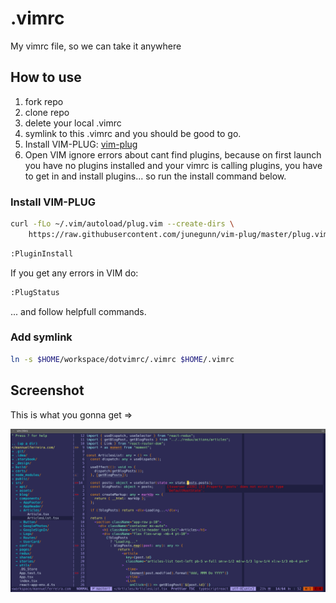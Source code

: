 # .vimrc

My vimrc file, so we can take it anywhere

## How to use

1. fork repo
2. clone repo
3. delete your local .vimrc
4. symlink to this .vimrc and you should be good to go.
5. Install VIM-PLUG: [vim-plug](https://github.com/junegunn/vim-plug)
6. Open VIM ignore errors about cant find plugins, because on first launch you have no plugins installed and your vimrc is calling plugins, you have to get in and install plugins... so run the install command below.

### Install VIM-PLUG

```bash
curl -fLo ~/.vim/autoload/plug.vim --create-dirs \
    https://raw.githubusercontent.com/junegunn/vim-plug/master/plug.vim
```

```bash
:PluginInstall
```
If you get any errors in VIM do:

```bash
:PlugStatus
```
... and follow helpfull commands.

### Add symlink

```bash
ln -s $HOME/workspace/dotvimrc/.vimrc $HOME/.vimrc
```

## Screenshot

This is what you gonna get =>

![screenshot](./screenshot.png)
